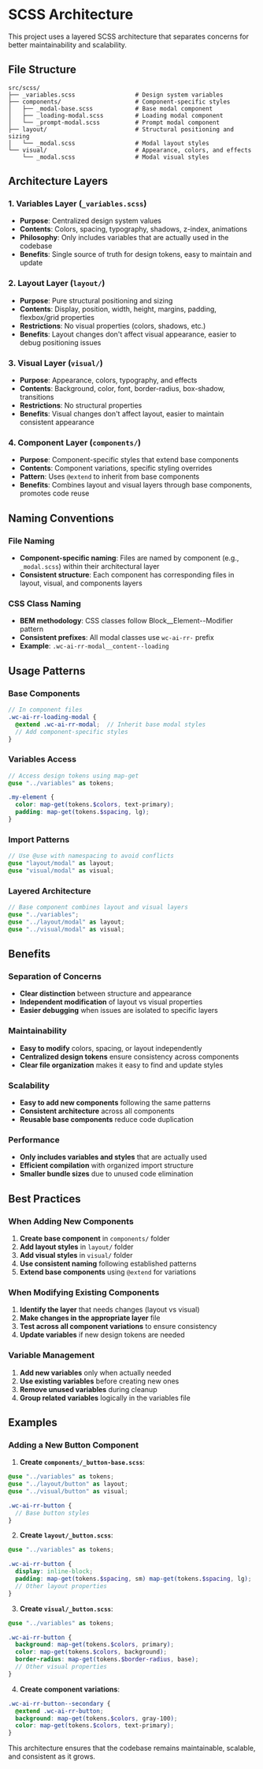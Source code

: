 # SCSS Architecture

This project uses a layered SCSS architecture that separates concerns for better maintainability and scalability.

## File Structure

```
src/scss/
├── _variables.scss                 # Design system variables
├── components/                     # Component-specific styles
│   ├── _modal-base.scss            # Base modal component
│   ├── _loading-modal.scss         # Loading modal component
│   └── _prompt-modal.scss          # Prompt modal component
├── layout/                         # Structural positioning and sizing
│   └── _modal.scss                 # Modal layout styles
└── visual/                         # Appearance, colors, and effects
    └── _modal.scss                 # Modal visual styles
```

## Architecture Layers

### 1. Variables Layer (`_variables.scss`)

- **Purpose**: Centralized design system values
- **Contents**: Colors, spacing, typography, shadows, z-index, animations
- **Philosophy**: Only includes variables that are actually used in the codebase
- **Benefits**: Single source of truth for design tokens, easy to maintain and update

### 2. Layout Layer (`layout/`)

- **Purpose**: Pure structural positioning and sizing
- **Contents**: Display, position, width, height, margins, padding, flexbox/grid properties
- **Restrictions**: No visual properties (colors, shadows, etc.)
- **Benefits**: Layout changes don't affect visual appearance, easier to debug positioning issues

### 3. Visual Layer (`visual/`)

- **Purpose**: Appearance, colors, typography, and effects
- **Contents**: Background, color, font, border-radius, box-shadow, transitions
- **Restrictions**: No structural properties
- **Benefits**: Visual changes don't affect layout, easier to maintain consistent appearance

### 4. Component Layer (`components/`)

- **Purpose**: Component-specific styles that extend base components
- **Contents**: Component variations, specific styling overrides
- **Pattern**: Uses `@extend` to inherit from base components
- **Benefits**: Combines layout and visual layers through base components, promotes code reuse

## Naming Conventions

### File Naming
- **Component-specific naming**: Files are named by component (e.g., `_modal.scss`) within their architectural layer
- **Consistent structure**: Each component has corresponding files in layout, visual, and components layers

### CSS Class Naming
- **BEM methodology**: CSS classes follow Block__Element--Modifier pattern
- **Consistent prefixes**: All modal classes use `wc-ai-rr-` prefix
- **Example**: `.wc-ai-rr-modal__content--loading`

## Usage Patterns

### Base Components
```scss
// In component files
.wc-ai-rr-loading-modal {
  @extend .wc-ai-rr-modal;  // Inherit base modal styles
  // Add component-specific styles
}
```

### Variables Access
```scss
// Access design tokens using map-get
@use "../variables" as tokens;

.my-element {
  color: map-get(tokens.$colors, text-primary);
  padding: map-get(tokens.$spacing, lg);
}
```

### Import Patterns
```scss
// Use @use with namespacing to avoid conflicts
@use "layout/modal" as layout;
@use "visual/modal" as visual;
```

### Layered Architecture
```scss
// Base component combines layout and visual layers
@use "../variables";
@use "../layout/modal" as layout;
@use "../visual/modal" as visual;
```

## Benefits

### Separation of Concerns
- **Clear distinction** between structure and appearance
- **Independent modification** of layout vs visual properties
- **Easier debugging** when issues are isolated to specific layers

### Maintainability
- **Easy to modify** colors, spacing, or layout independently
- **Centralized design tokens** ensure consistency across components
- **Clear file organization** makes it easy to find and update styles

### Scalability
- **Easy to add new components** following the same patterns
- **Consistent architecture** across all components
- **Reusable base components** reduce code duplication

### Performance
- **Only includes variables and styles** that are actually used
- **Efficient compilation** with organized import structure
- **Smaller bundle sizes** due to unused code elimination

## Best Practices

### When Adding New Components

1. **Create base component** in `components/` folder
2. **Add layout styles** in `layout/` folder
3. **Add visual styles** in `visual/` folder
4. **Use consistent naming** following established patterns
5. **Extend base components** using `@extend` for variations

### When Modifying Existing Components

1. **Identify the layer** that needs changes (layout vs visual)
2. **Make changes in the appropriate layer** file
3. **Test across all component variations** to ensure consistency
4. **Update variables** if new design tokens are needed

### Variable Management

1. **Add new variables** only when actually needed
2. **Use existing variables** before creating new ones
3. **Remove unused variables** during cleanup
4. **Group related variables** logically in the variables file

## Examples

### Adding a New Button Component

1. **Create `components/_button-base.scss`**:
```scss
@use "../variables" as tokens;
@use "../layout/button" as layout;
@use "../visual/button" as visual;

.wc-ai-rr-button {
  // Base button styles
}
```

2. **Create `layout/_button.scss`**:
```scss
@use "../variables" as tokens;

.wc-ai-rr-button {
  display: inline-block;
  padding: map-get(tokens.$spacing, sm) map-get(tokens.$spacing, lg);
  // Other layout properties
}
```

3. **Create `visual/_button.scss`**:
```scss
@use "../variables" as tokens;

.wc-ai-rr-button {
  background: map-get(tokens.$colors, primary);
  color: map-get(tokens.$colors, background);
  border-radius: map-get(tokens.$border-radius, base);
  // Other visual properties
}
```

4. **Create component variations**:
```scss
.wc-ai-rr-button--secondary {
  @extend .wc-ai-rr-button;
  background: map-get(tokens.$colors, gray-100);
  color: map-get(tokens.$colors, text-primary);
}
```

This architecture ensures that the codebase remains maintainable, scalable, and consistent as it grows.
